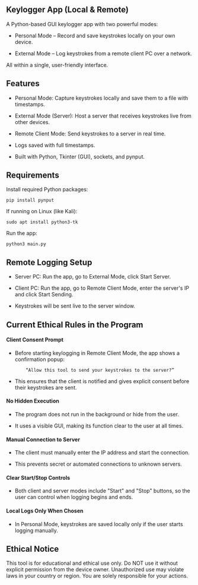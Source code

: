 ## Keylogger  App (Local & Remote)

A Python-based GUI keylogger app with two powerful modes:

  - Personal Mode – Record and save keystrokes locally on your own device.

   - External Mode – Log keystrokes from a remote client PC over a network.

All within a single, user-friendly interface.
 ## Features

  - Personal Mode: Capture keystrokes locally and save them to a file with timestamps.

- External Mode (Server): Host a server that receives keystrokes live from other devices.

- Remote Client Mode: Send keystrokes to a server in real time.

 - Logs saved with full timestamps.

  - Built with Python, Tkinter (GUI), sockets, and pynput.

## Requirements

Install required Python packages:
```
pip install pynput
```
If running on Linux (like Kali):
```
sudo apt install python3-tk
```
Run the app:
```
python3 main.py
```

## Remote Logging Setup

   - Server PC: Run the app, go to External Mode, click Start Server.

   - Client PC: Run the app, go to Remote Client Mode, enter the server's IP and click Start Sending.

-  Keystrokes will be sent live to the server window.

## Current Ethical Rules in the Program

  #### Client Consent Prompt

  - Before starting keylogging in Remote Client Mode, the app shows a confirmation popup:

            “Allow this tool to send your keystrokes to the server?”

 -  This ensures that the client is notified and gives explicit consent before their keystrokes are sent.

  #### No Hidden Execution

  - The program does not run in the background or hide from the user.

   -  It uses a visible GUI, making its function clear to the user at all times.

  #### Manual Connection to Server

   -  The client must manually enter the IP address and start the connection.

  -  This prevents secret or automated connections to unknown servers.

 #### Clear Start/Stop Controls

  - Both client and server modes include "Start" and "Stop" buttons, so the user can control when logging begins and ends.

 #### Local Logs Only When Chosen

  - In Personal Mode, keystrokes are saved locally only if the user starts logging manually.

## Ethical Notice

   This tool is for educational and ethical use only. Do NOT use it without explicit permission from the device owner.
  Unauthorized use may violate laws in your country or region. You are solely responsible for your actions.
